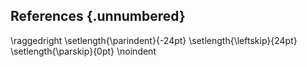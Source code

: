 
References {.unnumbered}
-------------------------------------------------------------------------------

\raggedright
\setlength{\parindent}{-24pt}
\setlength{\leftskip}{24pt}
\setlength{\parskip}{0pt}
\noindent

